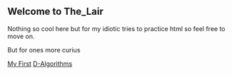 ## Welcome to The_Lair

Nothing so cool here but for my idiotic tries to practice html so feel free to move on.

But for ones more curius

[My First](https://prasannakroy.github.io/The_Lair/Site/draft1.html)
[D-Algorithms](https://prasannakroy.github.io/The_Lair/DALGORYTHMS/main.html)

